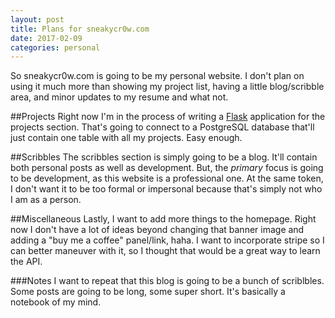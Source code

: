 ```yaml
---
layout: post
title: Plans for sneakycr0w.com
date: 2017-02-09
categories: personal
---
```

So sneakycr0w.com is going to be my personal website. I don't plan on using it much more than showing my project list, having a little blog/scribble area, and minor updates to my resume and what not.

##Projects
Right now I'm in the process of writing a [Flask](http://flask.pocoo.org/) application for the projects section. That's going to connect to a PostgreSQL database that'll just contain one table with all my projects. Easy enough.

##Scribbles
The scribbles section is simply going to be a blog. It'll contain both personal posts as well as development. But, the *primary* focus is going to be development, as this website is a professional one. At the same token, I don't want it to be too formal or impersonal because that's simply not who I am as a person.

##Miscellaneous
Lastly, I want to add more things to the homepage. Right now I don't have a lot of ideas beyond changing that banner image and adding a "buy me a coffee" panel/link, haha. I want to incorporate stripe so I can better maneuver with it, so I thought that would be a great  way to learn the API.

###Notes
I want to repeat that this blog is going to be a bunch of scriblbles. Some posts are going to be long, some super short. It's basically a notebook of my mind.
